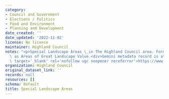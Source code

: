 ```yaml
---
category:
- Council and Government
- Elections / Politics
- Food and Environment
- Planning and Development
date_created: ''
date_updated: '2022-11-02'
license: No licence
maintainer: Highland Council
notes: "<p>Special Landscape Areas \_in The Highland Council area. Formerly known\
  \ as Areas of Great Landscape Value.<div>Gemini metadata record is at\_<a href='https://www.spatialdata.gov.scot/geonetwork/srv/eng/catalog.search#/metadata/f2f5ba6d-6b1e-479b-91fc-bca7f90fa7df'\
  \ target='_blank' rel='nofollow ugc noopener noreferrer'>https://www.spatialdata.gov.scot/geonetwork/srv/eng/catalog.search#/metadata/f2f5ba6d-6b1e-479b-91fc-bca7f90fa7df</a></div></p>"
organization: Highland Council
original_dataset_link: ''
records: null
resources: []
schema: default
title: Special Landscape Areas
---
```

